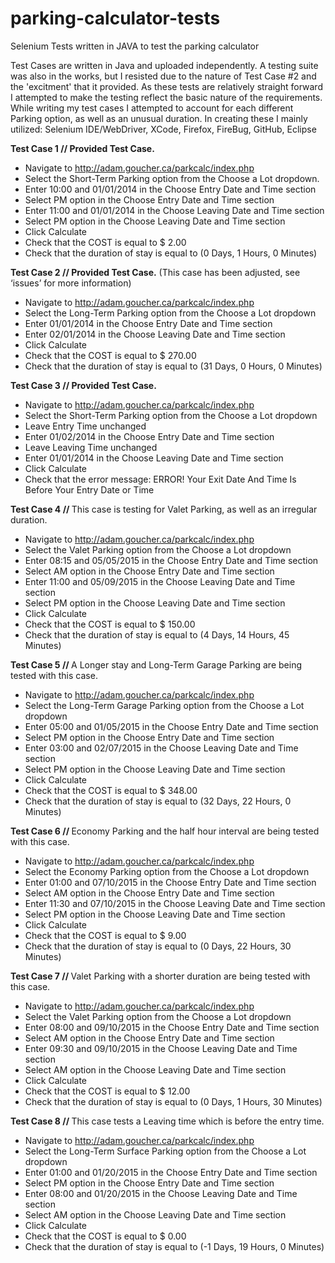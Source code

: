 # parking-calculator-tests
Selenium Tests written in JAVA to test the parking calculator

Test Cases are written in Java and uploaded independently. 
A testing suite was also in the works, but I resisted due to the nature of Test Case #2 and the 'excitment' that it provided.
As these tests are relatively straight forward I attempted to make the testing reflect the basic nature of the requirements.
While writing my test cases I attempted to account for each different Parking option, as well as an unusual duration. 
In creating these I mainly utilized: Selenium IDE/WebDriver, XCode, Firefox, FireBug, GitHub, Eclipse



<b>Test Case 1 // Provided Test Case.</b>
- Navigate to http://adam.goucher.ca/parkcalc/index.php
- Select the Short-Term Parking option from the Choose a Lot dropdown.
- Enter 10:00 and 01/01/2014 in the Choose Entry Date and Time section
- Select PM option in the Choose Entry Date and Time section
- Enter 11:00 and 01/01/2014 in the Choose Leaving Date and Time section
- Select PM option in the Choose Leaving Date and Time section
- Click Calculate
- Check that the COST is equal to $ 2.00
- Check that the duration of stay is equal to (0 Days, 1 Hours, 0 Minutes)	


<b>Test Case 2 // Provided Test Case.</b> (This case has been adjusted, see ‘issues’ for more information)
- Navigate to http://adam.goucher.ca/parkcalc/index.php
- Select the Long-Term Parking option from the Choose a Lot dropdown
- Enter 01/01/2014 in the Choose Entry Date and Time section
- Enter 02/01/2014 in the Choose Leaving Date and Time section
- Click Calculate
- Check that the COST is equal to $ 270.00
- Check that the duration of stay is equal to (31 Days, 0 Hours, 0 Minutes)


<b>Test Case 3 // Provided Test Case.</b>
- Navigate to http://adam.goucher.ca/parkcalc/index.php
- Select the Short-Term Parking option from the Choose a Lot dropdown
- Leave Entry Time unchanged
- Enter 01/02/2014 in the Choose Entry Date and Time section
- Leave Leaving Time unchanged
- Enter 01/01/2014 in the Choose Leaving Date and Time section
- Click Calculate
- Check that the error message: ERROR! Your Exit Date And Time Is Before Your Entry Date or Time


<b>Test Case 4 // </b> This case is testing for Valet Parking, as well as an irregular duration. 
- Navigate to http://adam.goucher.ca/parkcalc/index.php
- Select the Valet Parking option from the Choose a Lot dropdown
- Enter 08:15 and 05/05/2015 in the Choose Entry Date and Time section
- Select AM option in the Choose Entry Date and Time section
- Enter 11:00 and 05/09/2015 in the Choose Leaving Date and Time section
- Select PM option in the Choose Leaving Date and Time section
- Click Calculate
- Check that the COST is equal to $ 150.00
- Check that the duration of stay is equal to (4 Days, 14 Hours, 45 Minutes)
	
	
<b>Test Case 5 // </b> A Longer stay and Long-Term Garage Parking are being tested with this case.
- Navigate to http://adam.goucher.ca/parkcalc/index.php
- Select the Long-Term Garage Parking option from the Choose a Lot dropdown
- Enter 05:00 and 01/05/2015 in the Choose Entry Date and Time section
- Select PM option in the Choose Entry Date and Time section
- Enter 03:00 and 02/07/2015 in the Choose Leaving Date and Time section
- Select PM option in the Choose Leaving Date and Time section
- Click Calculate
- Check that the COST is equal to $ 348.00
- Check that the duration of stay is equal to (32 Days, 22 Hours, 0 Minutes)		


<b>Test Case 6 // </b> Economy Parking and the half hour interval are being tested with this case.
- Navigate to http://adam.goucher.ca/parkcalc/index.php
- Select the Economy Parking option from the Choose a Lot dropdown
- Enter 01:00 and 07/10/2015 in the Choose Entry Date and Time section
- Select AM option in the Choose Entry Date and Time section
- Enter 11:30 and 07/10/2015 in the Choose Leaving Date and Time section
- Select PM option in the Choose Leaving Date and Time section
- Click Calculate
- Check that the COST is equal to $ 9.00
- Check that the duration of stay is equal to (0 Days, 22 Hours, 30 Minutes)		


<b>Test Case 7 // </b> Valet Parking with a shorter duration are being tested with this case.
- Navigate to http://adam.goucher.ca/parkcalc/index.php
- Select the Valet Parking option from the Choose a Lot dropdown
- Enter 08:00 and 09/10/2015 in the Choose Entry Date and Time section
- Select AM option in the Choose Entry Date and Time section
- Enter 09:30 and 09/10/2015 in the Choose Leaving Date and Time section
- Select AM option in the Choose Leaving Date and Time section
- Click Calculate
- Check that the COST is equal to $ 12.00
- Check that the duration of stay is equal to (0 Days, 1 Hours, 30 Minutes)


<b>Test Case 8 // </b> This case tests a Leaving time which is before the entry time. 
- Navigate to http://adam.goucher.ca/parkcalc/index.php
- Select the Long-Term Surface Parking option from the Choose a Lot dropdown
- Enter 01:00 and 01/20/2015 in the Choose Entry Date and Time section
- Select PM option in the Choose Entry Date and Time section
- Enter 08:00 and 01/20/2015 in the Choose Leaving Date and Time section
- Select AM option in the Choose Leaving Date and Time section
- Click Calculate
- Check that the COST is equal to $ 0.00
- Check that the duration of stay is equal to (-1 Days, 19 Hours, 0 Minutes)	
